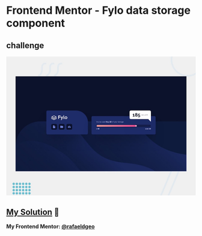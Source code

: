 # Frontend Mentor - Fylo data storage component
## challenge

![Design preview for the Fylo data storage component coding challenge](./design/desktop-preview.jpg)

## [My Solution](https://fylo-data-storage-component-master.rfldiasapp.repl.co/) 🚀
**My Frontend Mentor: [@rafaeldgeo](https://www.frontendmentor.io/profile/rafaeldgeo)**



